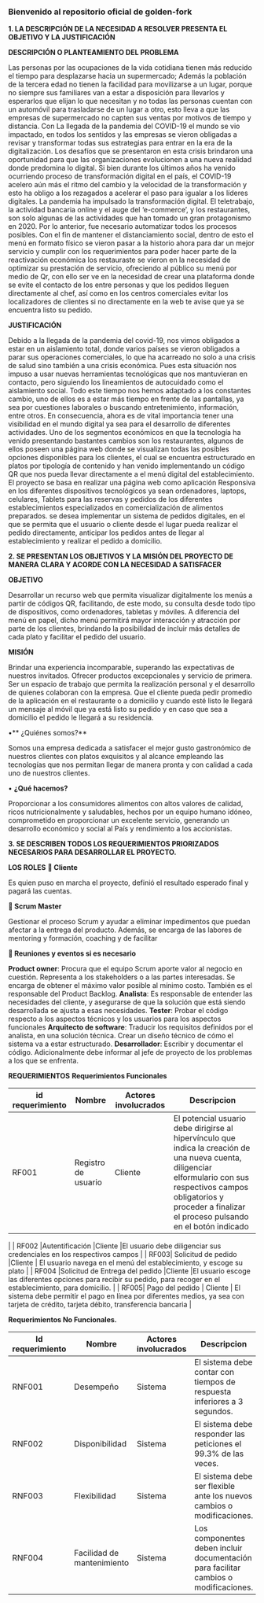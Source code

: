 ### Bienvenido al repositorio oficial de golden-fork

**1.	LA DESCRIPCIÓN DE LA NECESIDAD A RESOLVER PRESENTA EL OBJETIVO Y LA JUSTIFICACIÓN**

**DESCRIPCIÓN O PLANTEAMIENTO DEL PROBLEMA**

Las personas por las ocupaciones de la vida cotidiana tienen más reducido el tiempo para desplazarse hacia un supermercado; Además la población de la tercera edad no tienen la facilidad para movilizarse a un lugar, porque no siempre sus familiares van a estar a disposición para llevarlos y esperarlos que elijan lo que necesitan y no todas las personas cuentan con un automóvil para trasladarse de un lugar a otro, esto lleva a que las empresas de supermercado no capten sus ventas por motivos de tiempo y distancia.
Con La llegada de la pandemia del COVID-19 el mundo se vio impactado, en todos los sentidos y las empresas se vieron obligadas a revisar y transformar todas sus estrategias para entrar en la era de la digitalización. Los desafíos que se presentaron en esta crisis brindaron una oportunidad para que las organizaciones evolucionen a una nueva realidad donde predomina lo digital.
Si bien durante los últimos años ha venido ocurriendo proceso de transformación digital en el país, el COVID-19 acelero aún más el ritmo del cambio y la velocidad de la transformación y esto ha obligo a los rezagados a acelerar el paso para igualar a los líderes digitales. 
La pandemia ha impulsado la transformación digital. El teletrabajo, la actividad bancaria online y el auge del ‘e-commerce’, y los restaurantes, son solo algunas de las actividades que han tomado un gran protagonismo en 2020. 
Por lo anterior, fue necesario automatizar todos los procesos posibles. Con el fin de mantener el distanciamiento social, dentro de esto el menú en formato físico se vieron pasar a la historio ahora para dar un mejor servicio y cumplir con los requerimientos para poder hacer parte de la reactivación económica los restauraste se vieron en la necesidad de optimizar su prestación de servicio, ofreciendo al público su menú por medio de Qr, con ello ser ve en la necesidad de crear una plataforma donde se evite el contacto de los entre personas y que los pedidos lleguen directamente al chef, así como en los centros comerciales evitar los localizadores de clientes si no directamente en la web te avise que ya se encuentra listo su pedido.

**JUSTIFICACIÓN**

Debido a la llegada de la pandemia del covid-19, nos vimos obligados a estar en un aislamiento total, donde varios países se vieron obligados a parar sus operaciones comerciales, lo que ha acarreado no solo a una crisis de salud sino también a una crisis económica. Pues esta situación nos impuso a usar nuevas herramientas tecnológicas que nos mantuvieran en contacto, pero siguiendo los lineamientos de autocuidado como el aislamiento social. 
Todo este tiempo nos hemos adaptado a los constantes cambio, uno de ellos es a estar más tiempo en frente de las pantallas, ya sea por cuestiones laborales o buscando entretenimiento, información, entre otros. En consecuencia, ahora es de vital importancia tener una visibilidad en el mundo digital ya sea para el desarrollo de diferentes actividades. Uno de los segmentos económicos en que la tecnología ha venido presentando bastantes cambios son los restaurantes, algunos de ellos poseen una página web donde se visualizan todas las posibles opciones disponibles para los clientes, el cual se encuentra estructurado en platos por tipología de contenido y han venido implementando un código QR que nos pueda llevar directamente a el menú digital del establecimiento. 
El proyecto se basa en realizar una página web como aplicación Responsiva en los diferentes dispositivos tecnológicos ya sean ordenadores, laptops, celulares, Tablets para las reservas y pedidos de los diferentes establecimientos especializados en comercialización de alimentos preparados. se desea implementar un sistema de pedidos digitales, en el que se permita que el usuario o cliente desde el lugar pueda realizar el pedido directamente, anticipar los pedidos antes de llegar al establecimiento y realizar el pedido a domicilio.

**2.	SE PRESENTAN LOS OBJETIVOS Y LA MISIÓN DEL PROYECTO DE MANERA CLARA Y ACORDE CON LA NECESIDAD A SATISFACER**

**OBJETIVO**

Desarrollar un recurso web que permita visualizar digitalmente los menús a partir de códigos QR, facilitando, de este modo, su consulta desde todo tipo de dispositivos, como ordenadores, tabletas y móviles. A diferencia del menú en papel, dicho menú permitirá mayor interacción y atracción por parte de los clientes, brindando la posibilidad de incluir más detalles de cada plato y facilitar el pedido del usuario.

**MISIÓN**

Brindar una experiencia incomparable, superando las expectativas de nuestros invitados. Ofrecer productos excepcionales y servicio de primera. Ser un espacio de trabajo que permita la realización personal y el desarrollo de quienes colaboran con la empresa. Que el cliente pueda pedir promedio de la aplicación en el restaurante o a domicilio y cuando esté listo le llegará un mensaje al móvil que ya está listo su pedido y en caso que sea a domicilio el pedido le llegará a su residencia.

•** ¿Quiénes somos?**

Somos una empresa dedicada a satisfacer el mejor gusto gastronómico de nuestros clientes con platos exquisitos y al alcance empleando las tecnologías que nos permitan llegar de manera pronta y con calidad a cada uno de nuestros clientes.

• **¿Qué hacemos?**

Proporcionar a los consumidores alimentos con altos valores de calidad, ricos nutricionalmente y saludables, hechos por un equipo humano idóneo, comprometido en proporcionar un excelente servicio, generando un desarrollo económico y social al País y rendimiento a los accionistas.

**3.	SE DESCRIBEN TODOS LOS REQUERIMIENTOS PRIORIZADOS NECESARIOS PARA DESARROLLAR EL PROYECTO.**

**LOS ROLES**
**	Cliente**

Es quien puso en marcha el proyecto, definió el resultado esperado final y pagará las cuentas.

**	Scrum Master**

Gestionar el proceso Scrum y ayudar a eliminar impedimentos que puedan afectar a la entrega del  producto. Además, se encarga de las labores de mentoring y formación, coaching y de facilitar

**	Reuniones y eventos si es necesario**

**Product owner**:  Procura que el equipo Scrum aporte valor al negocio en cuestión. Representa a los stakeholders o a las partes interesadas. Se encarga de obtener el máximo valor posible al mínimo costo. También es el responsable del Product Backlog.
**Analista**: Es responsable de entender las necesidades del cliente, y asegurarse de que la solución que está siendo desarrollada se ajusta a esas necesidades.
**Tester**: Probar el código respecto a los aspectos técnicos y los usuarios para los aspectos funcionales
**Arquitecto de software**: Traducir los requisitos definidos por el analista, en una solución técnica. Crear un diseño técnico de cómo el sistema va a estar estructurado.
**Desarrollador**: Escribir y documentar el código. Adicionalmente debe informar al jefe de proyecto de los problemas a los que se enfrenta.

**REQUERIMIENTOS**
**Requerimientos Funcionales**

|  id requerimiento |Nombre  |Actores involucrados|Descripcion
| ------------ | ------------ | ------------ | ------------ |
|  RF001 |Registro de usuario  |Cliente   |El potencial usuario debe dirigirse al hipervínculo que indica la creación de una nueva cuenta, diligenciar elformulario con sus respectivos campos obligatorios y proceder a finalizar el proceso pulsando en el botón indicado
   |
|  RF002 |Autentificación    |Cliente   |El usuario debe diligenciar sus credenciales en los respectivos campos
   |
|  RF003| Solicitud de pedido  |Cliente | El usuario navega en el menú del establecimiento, y escoge su plato  |
|  RF004 |Solicitud de Entrega del pedido  |Cliente   |El usuario escoge las diferentes opciones para recibir su pedido, para recoger en el establecimiento, para domicilio.   |
|   RF005| Pago del pedido  | Cliente  | El sistema debe permitir el pago en línea por diferentes medios, ya sea con tarjeta de crédito, tarjeta débito, transferencia bancaria  |

**Requerimientos No Funcionales.**

|  Id requerimiento |Nombre   |Actores involucrados   |Descripcion   |
| ------------ | ------------ | ------------ | ------------ |
|  RNF001 |Desempeño   |Sistema   |El sistema debe contar con tiempos de respuesta inferiores a 3 segundos.   |
|  RNF002 |Disponibilidad   |Sistema   |El sistema debe responder las peticiones el 99.3% de las veces.   |
|  RNF003 |Flexibilidad   |Sistema   |El sistema debe ser flexible ante los nuevos cambios o modificaciones.   |
|  RNF004 |Facilidad de mantenimiento   |Sistema   |Los componentes deben incluir documentación para facilitar cambios o modificaciones.   |

